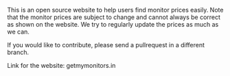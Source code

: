 This is an open source website to help users find monitor prices easily. Note that the monitor prices are subject to change and cannot always be correct as shown on the website. We try to regularly update the prices as much as we can. 

If you would like to contribute, please send a pullrequest in a different branch. 

Link for the website: getmymonitors.in
